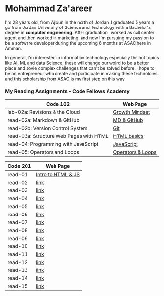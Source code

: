 # Mohammad Za'areer
I'm 28 years old, from Ajloun in the north of Jordan. I graduated 5 years a go from Jordan University of Science and Technology with a Bachelor's degree in **computer engineering**. After graduation I worked as call center agent and then worked in marketing. and now I'm pursuing my passion to be a software developer during the upcoming 6 months at ASAC here in Amman.

In general, I'm interested in information technology especially the hot topics like AI, ML and data Science,  these will change our wolrd to be a better place and sovle complex challenges that can't be solved before. I hope to be an entrepreneur who create and participate in making these technoloies. and this scholarship from ASAC is my first step on this way.

### My Reading Assignments - Code Fellows Academy

|Code 102|Web Page|
|---------|----------|
|lab-02a: Revisions & the Cloud|[Growth Mindset](code-102/lab-02a.md)|
|read-02a: Markdown & GitHub|[MD & GitHub](code-102/read-02a.md)|
|read-02b: Version Control System|[Git](code-102/read-02b.md)|
|read-03a: Structure Web Pages with HTML|[HTML basics](code-102/read-03a.md)|
|read-04: Programming with JavaScript|[JavaScript](code-102/read-04.md)|
|read-05: Operators and Loops|[Operators & Loops](code-102/read-05.md)|


|Code 201|Web Page|
|---------|----------|
|read-01|[Intro to HTML & JS](code-201/read-01.md)|
|read-02|[link](code-201/read-02.md)|
|read-03|[link](code-201/read-03.md)|
|read-04|[link](code-201/read-04.md)|
|read-05|[link](code-201/read-05.md)|
|read-06|[link](code-201/read-06.md)|
|read-07|[link](code-201/read-07.md)|
|read-08|[link](code-201/read-08.md)|
|read-09|[link](code-201/read-09.md)|
|read-10|[link](code-201/read-10.md)|
|read-11|[link](code-201/read-11.md)|
|read-12|[link](code-201/read-12.md)|
|read-13|[link](code-201/read-13.md)|
|read-14|[link](code-201/read-14.md)|
|read-15|[link](code-201/read-15.md)|